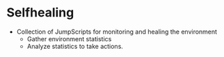 # Selfhealing

* Collection of JumpScripts for monitoring and healing the environment
  * Gather environment statistics
  * Analyze statistics to take actions.
